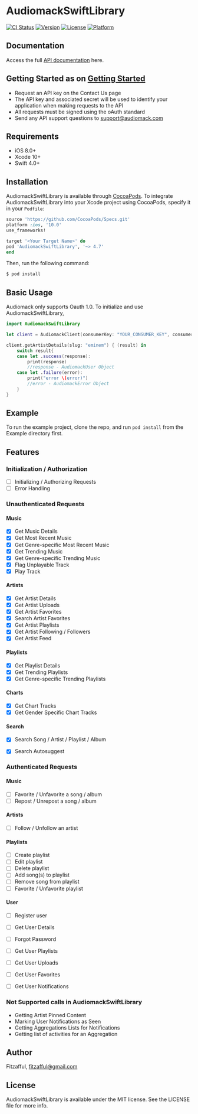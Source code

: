 # AudiomackSwiftLibrary

[![CI Status](https://img.shields.io/travis/Fitzafful/AudiomackSwiftLibrary.svg?style=flat)](https://travis-ci.org/Fitzafful/AudiomackSwiftLibrary)
[![Version](https://img.shields.io/cocoapods/v/AudiomackSwiftLibrary.svg?style=flat)](https://cocoapods.org/pods/AudiomackSwiftLibrary)
[![License](https://img.shields.io/cocoapods/l/AudiomackSwiftLibrary.svg?style=flat)](https://cocoapods.org/pods/AudiomackSwiftLibrary)
[![Platform](https://img.shields.io/cocoapods/p/AudiomackSwiftLibrary.svg?style=flat)](https://cocoapods.org/pods/AudiomackSwiftLibrary)

## Documentation

Access the full [API documentation](https://www.audiomack.com/data-api/docs/) here.

## Getting Started as on [Getting Started](https://www.audiomack.com/data-api/docs#getting-started)

- Request an API key on the Contact Us page
- The API key and associated secret will be used to identify your application when making requests to the API
- All requests must be signed using the oAuth standard
- Send any API support questions to support@audiomack.com


## Requirements

- iOS 8.0+ 
- Xcode 10+
- Swift 4.0+

## Installation

AudiomackSwiftLibrary is available through [CocoaPods](https://cocoapods.org). To integrate AudiomackSwiftLibrary into your Xcode project using CocoaPods, specify it in your `Podfile`:

```ruby
source 'https://github.com/CocoaPods/Specs.git'
platform :ios, '10.0'
use_frameworks!

target '<Your Target Name>' do
pod 'AudiomackSwiftLibrary', '~> 4.7'
end
```

Then, run the following command:

```bash
$ pod install
```
## Basic Usage
Audiomack only supports Oauth 1.0. To initialize and use AudiomackSwiftLibrary,

```swift
import AudiomackSwiftLibrary

let client = AudiomackClient(consumerKey: "YOUR_CONSUMER_KEY", consumerSecret: "YOUR_CONSUMER_SECRET")

client.getArtistDetails(slug: "eminem") { (result) in
	switch result{
	case let .success(response):
		print(response)
		//response - AudiomackUser Object
	case let .failure(error):
		print("error \(error)")
		//error - AudiomackError Object
	}
}

```

## Example

To run the example project, clone the repo, and run `pod install` from the Example directory first.

## Features

### Initialization / Authorization
- [ ] Initializing / Authorizing Requests
- [ ] Error Handling
### Unauthenticated Requests
#### Music
- [X] Get Music Details
- [X] Get Most Recent Music
- [X] Get Genre-specific Most Recent Music
- [X] Get Trending Music
- [X] Get Genre-specific Trending Music
- [X] Flag Unplayable Track
- [X] Play Track
#### Artists
- [X] Get Artist Details
- [X] Get Artist Uploads
- [X] Get Artist Favorites
- [X] Search Artist Favorites
- [X] Get Artist Playlists
- [X] Get Artist Following / Followers
- [X] Get Artist Feed
#### Playlists
- [X] Get Playlist Details
- [X] Get Trending Playlists
- [X] Get Genre-specific Trending Playlists
#### Charts
- [X] Get Chart Tracks
- [X] Get Gender Specific Chart Tracks
#### Search
- [X] Search Song / Artist / Playlist / Album
- [X] Search Autosuggest


### Authenticated Requests
#### Music
- [ ] Favorite / Unfavorite a song / album
- [ ] Repost / Unrepost a song / album
#### Artists
- [ ] Follow / Unfollow an artist
#### Playlists
- [ ] Create playlist
- [ ] Edit playlist
- [ ] Delete playlist
- [ ] Add song(s) to playlist
- [ ] Remove song from playlist
- [ ] Favorite / Unfavorite playlist
#### User
- [ ] Register user
- [ ] Get User Details
- [ ] Forgot Password
- [ ] Get User Playlists
- [ ] Get User Uploads
- [ ] Get User Favorites
- [ ] Get User Notifications


### Not Supported calls in AudiomackSwiftLibrary
- Getting Artist Pinned Content
- Marking User Notifications as Seen
- Getting Aggregations Lists for Notifications
- Getting list of activities for an Aggregation

## Author

Fitzafful, fitzafful@gmail.com

## License

AudiomackSwiftLibrary is available under the MIT license. See the LICENSE file for more info.
